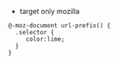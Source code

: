* target only mozilla 
````
@-moz-document url-prefix() { 
  .selector {
     color:lime;
  }
}
````